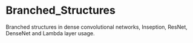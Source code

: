 # Branched_Structures
Branched structures in dense convolutional networks, Inseption, ResNet, DenseNet and Lambda layer usage.
